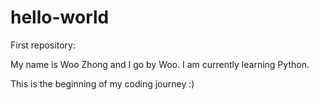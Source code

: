 # hello-world

First repository:

My name is Woo Zhong and I go by Woo. I am currently learning Python.

This is the beginning of my coding journey :)
